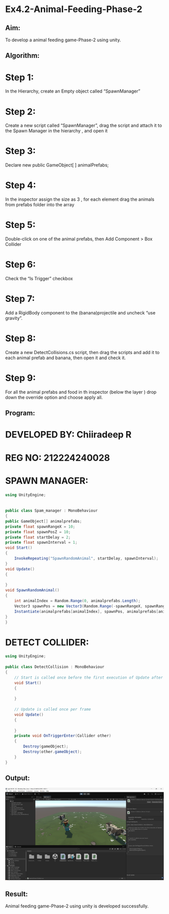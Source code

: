 # Ex4.2-Animal-Feeding-Phase-2

## Aim:
To develop a animal feeding game-Phase-2 using unity.

## Algorithm:
# Step 1:
In the Hierarchy, create an Empty object called “SpawnManager”

# Step 2:
Create a new script called “SpawnManager”, drag the script and attach it to the Spawn Manager in the hierarchy , and open it

# Step 3:
Declare new public GameObject[ ] animalPrefabs;

# Step 4:
In the inspector assign the size as 3 , for each element drag the animals from prefabs folder into the array

# Step 5:
Double-click on one of the animal prefabs, then Add Component > Box Collider

# Step 6:
Check the “Is Trigger” checkbox

# Step 7:
Add a RigidBody component to the (banana)projectile and uncheck “use gravity”.

# Step 8:
Create a new DetectCollisions.cs script, then drag the scripts and add it to each animal prefab and banana, then open it and check it.

# Step 9:
For all the animal prefabs and food in th inspector (below the layer ) drop down the override option and choose apply all.



## Program:

# DEVELOPED BY: Chiiradeep R
# REG NO: 212224240028
# SPAWN MANAGER:
~~~csharp
using UnityEngine;


public class Spam_manager : MonoBehaviour
{
public GameObject[] animalprefabs;
private float spawnRangeX = 10;
private float spawnPosZ = 10;
private float startDelay = 2;
private float spawnInterval = 1;
void Start()
{
    InvokeRepeating("SpawnRandomAnimal", startDelay, spawnInterval);
}
void Update()
{
    
}
void SpawnRandomAnimal()
{
    int animalIndex = Random.Range(0, animalprefabs.Length);
    Vector3 spawnPos = new Vector3(Random.Range(-spawnRangeX, spawnRangeX), 0, spawnPosZ);
    Instantiate(animalprefabs[animalIndex], spawnPos, animalprefabs[animalIndex].transform.rotation);
}
}
~~~

# DETECT COLLIDER:
~~~csharp
using UnityEngine;

public class DetectCollision : MonoBehaviour
{
    // Start is called once before the first execution of Update after the MonoBehaviour is created
    void Start()
    {
        
    }

    // Update is called once per frame
    void Update()
    {
        
    }
    private void OnTriggerEnter(Collider other)
    {
        Destroy(gameObject);
        Destroy(other.gameObject);
    }
}
~~~
## Output:
![alt text](image.png)

## Result:
Animal feeding game-Phase-2 using unity is developed successfully.